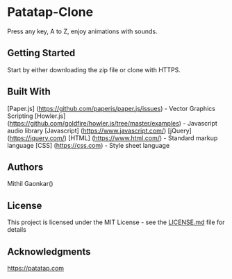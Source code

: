 # Patatap-Clone

Press any key, A to Z, enjoy animations with sounds.

## Getting Started

Start by either downloading the zip file or clone with HTTPS.







## Built With

   [Paper.js] (https://github.com/paperjs/paper.js/issues) - Vector Graphics Scripting
   [Howler.js] (https://github.com/goldfire/howler.js/tree/master/examples) - Javascript audio library
   [Javascript] (https://www.javascript.com/) 
   [jQuery] (https://jquery.com/) 
   [HTML] (https://www.html.com/) - Standard markup language
   [CSS] (https://css.com) - Style sheet language

 

## Authors

   Mithil Gaonkar()

## License

   This project is licensed under the MIT License - see the [LICENSE.md](LICENSE.md) file for details

## Acknowledgments

   https://patatap.com
